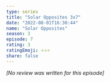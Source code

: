 ```yaml
---
type: series
title: "Solar Opposites 3x7"
date: "2022-08-01T16:30:44"
name: "Solar Opposites"
season: 3
episode: 7
rating: 3
ratingEmoji: ⭐️⭐️⭐️
share: false
---
```


*[No review was written for this episode]*
